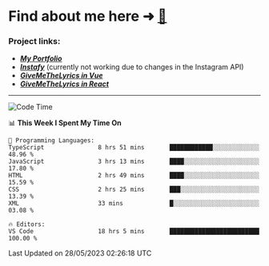 # Find about me here ➜ [🧑](https://pauabella.dev)

### Project links:
- ***[My Portfolio](https://pauabella.dev)***
- ***[Instafy](https://instafy.me)*** (currently not working due to changes in the Instagram API)
- ***[GiveMeTheLyrics in Vue](https://lyrics.pauabella.dev)***
- ***[GiveMeTheLyrics in React](https://pauabella.dev/GiveMeTheLyrics)***

---
<!--START_SECTION:waka-->
![Code Time](http://img.shields.io/badge/Code%20Time-2%2C173%20hrs%2023%20mins-blue)

📊 **This Week I Spent My Time On** 

```text
💬 Programming Languages: 
TypeScript               8 hrs 51 mins       ████████████░░░░░░░░░░░░░   48.96 % 
JavaScript               3 hrs 13 mins       ████░░░░░░░░░░░░░░░░░░░░░   17.80 % 
HTML                     2 hrs 49 mins       ████░░░░░░░░░░░░░░░░░░░░░   15.59 % 
CSS                      2 hrs 25 mins       ███░░░░░░░░░░░░░░░░░░░░░░   13.39 % 
XML                      33 mins             █░░░░░░░░░░░░░░░░░░░░░░░░   03.08 % 

🔥 Editors: 
VS Code                  18 hrs 5 mins       █████████████████████████   100.00 % 
```


 Last Updated on 28/05/2023 02:26:18 UTC
<!--END_SECTION:waka-->
